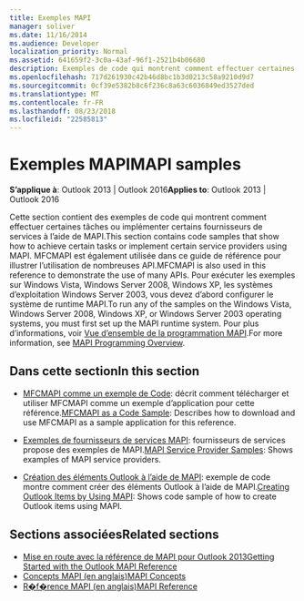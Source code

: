 ```yaml
---
title: Exemples MAPI
manager: soliver
ms.date: 11/16/2014
ms.audience: Developer
localization_priority: Normal
ms.assetid: 641659f2-3c0a-43af-96f1-2521b4b06680
description: Exemples de code qui montrent comment effectuer certaines tâches ou implémenter certains fournisseurs à l’aide de MAPI Outlook de service.
ms.openlocfilehash: 717d261930c42b46d8bc1b3d0213c58a9210d9d7
ms.sourcegitcommit: 0cf39e5382b8c6f236c8a63c6036849ed3527ded
ms.translationtype: MT
ms.contentlocale: fr-FR
ms.lasthandoff: 08/23/2018
ms.locfileid: "22585813"
---
```

# <a name="mapi-samples"></a><span data-ttu-id="b5f50-103">Exemples MAPI</span><span class="sxs-lookup"><span data-stu-id="b5f50-103">MAPI samples</span></span>

<span data-ttu-id="b5f50-104">**S’applique à**: Outlook 2013 | Outlook 2016</span><span class="sxs-lookup"><span data-stu-id="b5f50-104">**Applies to**: Outlook 2013 | Outlook 2016</span></span> 
  
<span data-ttu-id="b5f50-105">Cette section contient des exemples de code qui montrent comment effectuer certaines tâches ou implémenter certains fournisseurs de services à l’aide de MAPI.</span><span class="sxs-lookup"><span data-stu-id="b5f50-105">This section contains code samples that show how to achieve certain tasks or implement certain service providers using MAPI.</span></span> <span data-ttu-id="b5f50-106">MFCMAPI est également utilisée dans ce guide de référence pour illustrer l’utilisation de nombreuses API.</span><span class="sxs-lookup"><span data-stu-id="b5f50-106">MFCMAPI is also used in this reference to demonstrate the use of many APIs.</span></span> <span data-ttu-id="b5f50-107">Pour exécuter les exemples sur Windows Vista, Windows Server 2008, Windows XP, les systèmes d’exploitation Windows Server 2003, vous devez d’abord configurer le système de runtime MAPI.</span><span class="sxs-lookup"><span data-stu-id="b5f50-107">To run any of the samples on the Windows Vista, Windows Server 2008, Windows XP, or Windows Server 2003 operating systems, you must first set up the MAPI runtime system.</span></span> <span data-ttu-id="b5f50-108">Pour plus d’informations, voir [Vue d’ensemble de la programmation MAPI](mapi-programming-overview.md).</span><span class="sxs-lookup"><span data-stu-id="b5f50-108">For more information, see [MAPI Programming Overview](mapi-programming-overview.md).</span></span>
  
## <a name="in-this-section"></a><span data-ttu-id="b5f50-109">Dans cette section</span><span class="sxs-lookup"><span data-stu-id="b5f50-109">In this section</span></span>

- <span data-ttu-id="b5f50-110">[MFCMAPI comme un exemple de Code](mfcmapi-as-a-code-sample.md): décrit comment télécharger et utiliser MFCMAPI comme un exemple d’application pour cette référence.</span><span class="sxs-lookup"><span data-stu-id="b5f50-110">[MFCMAPI as a Code Sample](mfcmapi-as-a-code-sample.md): Describes how to download and use MFCMAPI as a sample application for this reference.</span></span>
    
- <span data-ttu-id="b5f50-111">[Exemples de fournisseurs de services MAPI](mapi-service-provider-samples.md): fournisseurs de services propose des exemples de MAPI.</span><span class="sxs-lookup"><span data-stu-id="b5f50-111">[MAPI Service Provider Samples](mapi-service-provider-samples.md): Shows examples of MAPI service providers.</span></span>
    
- <span data-ttu-id="b5f50-112">[Création des éléments Outlook à l’aide de MAPI](creating-outlook-items-by-using-mapi.md): exemple de code montre comment créer des éléments Outlook à l’aide de MAPI.</span><span class="sxs-lookup"><span data-stu-id="b5f50-112">[Creating Outlook Items by Using MAPI](creating-outlook-items-by-using-mapi.md): Shows code sample of how to create Outlook items using MAPI.</span></span>
    
## <a name="related-sections"></a><span data-ttu-id="b5f50-113">Sections associées</span><span class="sxs-lookup"><span data-stu-id="b5f50-113">Related sections</span></span>

- [<span data-ttu-id="b5f50-114">Mise en route avec la référence de MAPI pour Outlook 2013</span><span class="sxs-lookup"><span data-stu-id="b5f50-114">Getting Started with the Outlook MAPI Reference</span></span>](getting-started-with-the-outlook-mapi-reference.md)
- [<span data-ttu-id="b5f50-115">Concepts MAPI (en anglais)</span><span class="sxs-lookup"><span data-stu-id="b5f50-115">MAPI Concepts</span></span>](mapi-concepts.md)
- [<span data-ttu-id="b5f50-116">R�f�rence MAPI (en anglais)</span><span class="sxs-lookup"><span data-stu-id="b5f50-116">MAPI Reference</span></span>](mapi-reference.md)
  

